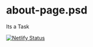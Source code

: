 # about-page.psd

Its a Task

[![Netlify Status](https://api.netlify.com/api/v1/badges/1930fa22-a7f4-4826-a627-031b28e97dbc/deploy-status)](https://app.netlify.com/sites/about-page-psd/deploys)
